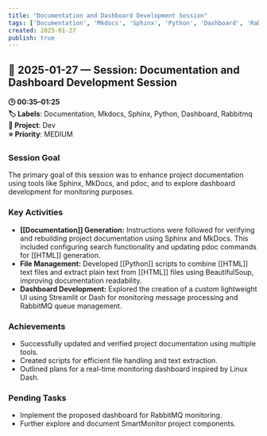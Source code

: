 ```yaml
---
title: "Documentation and Dashboard Development Session"
tags: ['Documentation', 'Mkdocs', 'Sphinx', 'Python', 'Dashboard', 'Rabbitmq']
created: 2025-01-27
publish: true
---
```


## 📅 2025-01-27 — Session: Documentation and Dashboard Development Session

**🕒 00:35–01:25**  
**🏷️ Labels**: Documentation, Mkdocs, Sphinx, Python, Dashboard, Rabbitmq  
**📂 Project**: Dev  
**⭐ Priority**: MEDIUM  


### Session Goal
The primary goal of this session was to enhance project documentation using tools like Sphinx, MkDocs, and pdoc, and to explore dashboard development for monitoring purposes.

### Key Activities
- **[[Documentation]] Generation:** Instructions were followed for verifying and rebuilding project documentation using Sphinx and MkDocs. This included configuring search functionality and updating pdoc commands for [[HTML]] generation.
- **File Management:** Developed [[Python]] scripts to combine [[HTML]] text files and extract plain text from [[HTML]] files using BeautifulSoup, improving documentation readability.
- **Dashboard Development:** Explored the creation of a custom lightweight UI using Streamlit or Dash for monitoring message processing and RabbitMQ queue management.

### Achievements
- Successfully updated and verified project documentation using multiple tools.
- Created scripts for efficient file handling and text extraction.
- Outlined plans for a real-time monitoring dashboard inspired by Linux Dash.

### Pending Tasks
- Implement the proposed dashboard for RabbitMQ monitoring.
- Further explore and document SmartMonitor project components.
